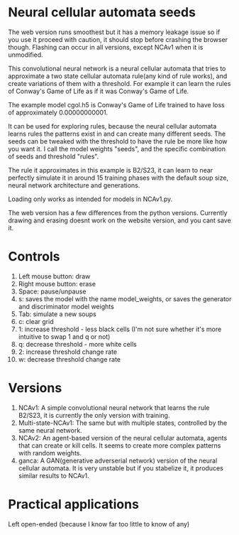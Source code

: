 # Neural cellular automata seeds

The web version runs smoothest but it has a memory leakage issue so if you use it proceed with caution, it should stop before crashing the browser though.
Flashing can occur in all versions, except NCAv1 when it is unmodified.

This convolutional neural network is a neural cellular automata that tries to approximate a two state cellular automata rule(any kind of rule works), and create variations of them with a threshold. For example it can learn the rules of Conway's Game of Life as if it was Conway's Game of Life.

The example model cgol.h5 is Conway's Game of Life trained to have loss of approximately 0.00000000001.

It can be used for exploring rules, because the neural cellular automata learns rules the patterns exist in and can create many different seeds. The seeds can be tweaked with the threshold to have the rule be more like how you want it.
I call the model weights "seeds", and the specific combination of seeds and threshold "rules".

The rule it approximates in this example is B2/S23, it can learn to near perfectly simulate it in around 15 training phases with the default soup size, neural network architecture and generations.

Loading only works as intended for models in NCAv1.py.

The web version has a few differences from the python versions.
Currently drawing and erasing doesnt work on the website version, and you cant save it.


# Controls 
1. Left mouse button: draw
2. Right mouse button: erase
3. Space: pause/unpause
4. s: saves the model with the name model_weights, or saves the generator and discriminator model weights
5. Tab: simulate a new soups
6. c: clear grid
7. 1: increase threshold - less black cells (I'm not sure whether it's more intuitive to swap 1 and q or not)
8. q: decrease threshold - more white cells
9. 2: increase threshold change rate
11. w: decrease threshold change rate

# Versions
1. NCAv1: A simple convolutional neural network that learns the rule B2/S23, it is currently the only version with training.
2. Multi-state-NCAv1: The same but with multiple states, controlled by the same neural network.
3. NCAv2: An agent-based version of the neural cellular automata, agents that can create or kill cells. It seems to create more complex patterns with random weights.
4. ganca: A GAN(generative adverserial network) version of the neural cellular automata. It is very unstable but if you stabelize it, it produces similar results to NCAv1.

# Practical applications
Left open-ended (because I know far too little to know of any)
